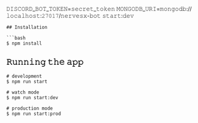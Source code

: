 𝙳𝙸𝚂𝙲𝙾𝚁𝙳_𝙱𝙾𝚃_𝚃𝙾𝙺𝙴𝙽=𝚜𝚎𝚌𝚛𝚎𝚝_𝚝𝚘𝚔𝚎𝚗
𝙼𝙾𝙽𝙶𝙾𝙳𝙱_𝚄𝚁𝙸=𝚖𝚘𝚗𝚐𝚘𝚍𝚋://𝚕𝚘𝚌𝚊𝚕𝚑𝚘𝚜𝚝:𝟸𝟽𝟶𝟷𝟽/𝚗𝚎𝚛𝚟𝚎𝚜𝚡-𝚋𝚘𝚝
𝚜𝚝𝚊𝚛𝚝:𝚍𝚎𝚟
```
## 𝙸𝚗𝚜𝚝𝚊𝚕𝚕𝚊𝚝𝚒𝚘𝚗

```𝚋𝚊𝚜𝚑
$ 𝚗𝚙𝚖 𝚒𝚗𝚜𝚝𝚊𝚕𝚕
```

## 𝚁𝚞𝚗𝚗𝚒𝚗𝚐 𝚝𝚑𝚎 𝚊𝚙𝚙

```𝚋𝚊𝚜𝚑
# 𝚍𝚎𝚟𝚎𝚕𝚘𝚙𝚖𝚎𝚗𝚝
$ 𝚗𝚙𝚖 𝚛𝚞𝚗 𝚜𝚝𝚊𝚛𝚝

# 𝚠𝚊𝚝𝚌𝚑 𝚖𝚘𝚍𝚎
$ 𝚗𝚙𝚖 𝚛𝚞𝚗 𝚜𝚝𝚊𝚛𝚝:𝚍𝚎𝚟

# 𝚙𝚛𝚘𝚍𝚞𝚌𝚝𝚒𝚘𝚗 𝚖𝚘𝚍𝚎
$ 𝚗𝚙𝚖 𝚛𝚞𝚗 𝚜𝚝𝚊𝚛𝚝:𝚙𝚛𝚘𝚍
``````
